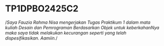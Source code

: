 # TP1DPBO2425C2

/*Saya Fauzia Rahma Nisa mengerjakan Tugas Praktikum 1 dalam mata kuliah Desain dan Pemrograman 
Berdasarkan Objek untuk keberkahanNya maka saya tidak melakukan kecurangan seperti yang telah 
dispesifikasikan. Aamiin.*/

